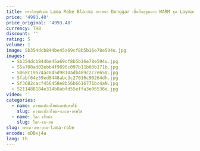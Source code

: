 ```yaml
---
title: พระภิกษุทิเบต Lama Robe Bla-ma ยาวหนา Donggar เสื้อกั๊กฤดูหนาว WARM ชุด Layman สมาธิเสื้อผ้าพระภิกษุทิเบตเครื่องแต่งกาย
price: '4993.48'
price_original: '4993.48'
currency: THB
discount: ''
rating: 5
volume: 1
image: Sb354dcb844be45a69cf8b5b16e78e594u.jpg
images:
  - Sb354dcb844be45a69cf8b5b16e78e594u.jpg
  - S5a708ad02ebb4f9890c097b11b03b171b.jpg
  - S068c19a74ac845d9810adb489c2c2e65V.jpg
  - Sfabf64e59ed8448abc3c27016c90264dh.jpg
  - Sf3682cacf456458e8b56b6616771bc4aN.jpg
  - S211488184e314b8abfd55effa3e06536o.jpg
video: ''
categories:
  - name: ความแปลกใหม่และพิเศษใช้
    slug: ความแปลกใหม-และพ-เศษใช
  - name: โลก เสื้อผ้า
    slug: โลก-เส-อผ
slug: พระภ-กษ-เบต-lama-robe
encode: oDBxj4a
lang: th
---
```

  